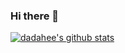 ### Hi there 👋

[![dadahee's github stats](https://github-readme-stats.vercel.app/api?username=dadahee)](https://github.com/anuraghazra/github-readme-stats)
<!--
**dadahee/dadahee** is a ✨ _special_ ✨ repository because its `README.md` (this file) appears on your GitHub profile.

Here are some ideas to get you started:

- 🔭 I’m currently working on ...
- 🌱 I’m currently learning ...
- 👯 I’m looking to collaborate on ...
- 🤔 I’m looking for help with ...
- 💬 Ask me about ...
- 📫 How to reach me: ...
- 😄 Pronouns: ...
- ⚡ Fun fact: ...
-->
